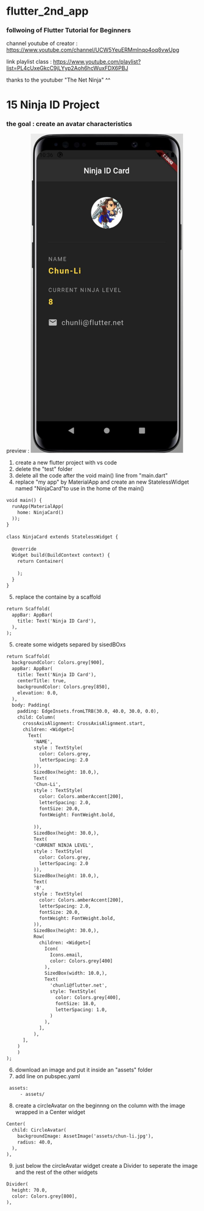 # flutter_2nd_app

### follwoing of Flutter Tutorial for Beginners

channel youtube of creator : https://www.youtube.com/channel/UCW5YeuERMmlnqo4oq8vwUpg

link playlist class : https://www.youtube.com/playlist?list=PL4cUxeGkcC9jLYyp2Aoh6hcWuxFDX6PBJ

thanks to the youtuber "The Net Ninja" ^^

# 15 Ninja ID Project

### the goal : create an avatar characteristics

preview :
<img src="caps/chap15.jpg" width="400">

1) create a new flutter project with vs code
2) delete the "test" folder
3) delete all the code after the void main() line from "main.dart"
4) replace "my app" by MaterialApp and create an new StatelessWidget named "NinjaCard"to use in the home of the main()
~~~~
void main() {
  runApp(MaterialApp(
    home: NinjaCard()
  ));
}

class NinjaCard extends StatelessWidget {

  @override
  Widget build(BuildContext context) {
    return Container(
      
    );
  }
}
~~~~
5) replace the containe by a scaffold
~~~~
return Scaffold(
  appBar: AppBar(
    title: Text('Ninja ID Card'),
  ),
);
~~~~
5) create some widgets separed by sisedBOxs 
~~~~
return Scaffold(
  backgroundColor: Colors.grey[900],
  appBar: AppBar(
    title: Text('Ninja ID Card'),
    centerTitle: true,
    backgroundColor: Colors.grey[850],
    elevation: 0.0,
  ),
  body: Padding(
    padding: EdgeInsets.fromLTRB(30.0, 40.0, 30.0, 0.0),
    child: Column(
      crossAxisAlignment: CrossAxisAlignment.start,
      children: <Widget>[
        Text(
          'NAME',
          style : TextStyle(
            color: Colors.grey,
            letterSpacing: 2.0
          )),
          SizedBox(height: 10.0,),
          Text(
          'Chun-Li',
          style : TextStyle(
            color: Colors.amberAccent[200],
            letterSpacing: 2.0,
            fontSize: 20.0,
            fontWeight: FontWeight.bold,

          )),
          SizedBox(height: 30.0,),
          Text(
          'CURRENT NINJA LEVEL',
          style : TextStyle(
            color: Colors.grey,
            letterSpacing: 2.0
          )),
          SizedBox(height: 10.0,),
          Text(
          '8',
          style : TextStyle(
            color: Colors.amberAccent[200],
            letterSpacing: 2.0,
            fontSize: 20.0,
            fontWeight: FontWeight.bold,
          )),
          SizedBox(height: 30.0,),
          Row(
            children: <Widget>[
              Icon(
                Icons.email,
                color: Colors.grey[400]
              ),
              SizedBox(width: 10.0,),
              Text(
                'chunli@flutter.net',
                style: TextStyle(
                  color: Colors.grey[400],
                  fontSize: 18.0,
                  letterSpacing: 1.0,
                )
              ),
            ],
          ),    
      ],
    )
    )
);
~~~~
6) download an image and put it inside an "assets" folder 
7) add line on pubspec.yaml
~~~~
 assets:
     - assets/
~~~~
8) create a circleAvatar on the beginnng on the column with the image wrapped in a Center widget
~~~~
Center(
  child: CircleAvatar(
    backgroundImage: AssetImage('assets/chun-li.jpg'),
    radius: 40.0,
  ),
),
~~~~
9) just below the circleAvatar widget create a Divider to seperate the image and the rest of the other widgets
~~~~
Divider(
  height: 70.0,
  color: Colors.grey[800],
),
~~~~
